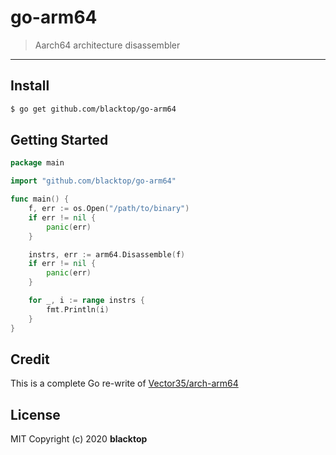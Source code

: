 # go-arm64

> Aarch64 architecture disassembler

---

## Install

```bash
$ go get github.com/blacktop/go-arm64
```

## Getting Started

```go
package main

import "github.com/blacktop/go-arm64"

func main() {
    f, err := os.Open("/path/to/binary")
    if err != nil {
        panic(err)
    }

    instrs, err := arm64.Disassemble(f)
    if err != nil {
        panic(err)
    }

    for _, i := range instrs {
        fmt.Println(i)
    }
}
```

## Credit

This is a complete Go re-write of [Vector35/arch-arm64](https://github.com/Vector35/arch-arm64/tree/master/disassembler)

## License

MIT Copyright (c) 2020 **blacktop**
